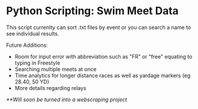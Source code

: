 # **Python Scripting: Swim Meet Data** #
This script currenlty can sort .txt files by event or you can search a name to see individual results.

Future Additions:
* Room for input error with abbreviation such as "FR" or "free" equating to typing in Freestyle
* Searching multiple meets at once
* Time analytics for longer distance races as well as yardage markers (eg 28.40, 50 YD)
* More details regarding relays

_**Will soon be turned into a webscraping project_
